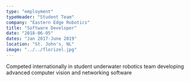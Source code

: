 ```yaml
---
type: "employment"
typeHeader: "Student Team"
company: "Eastern Edge Robotics"
title: "Software Developer"
date: "2018-06-05"
dates: "Jan 2017-June 2019"
location: "St. John's, NL"
image: "../../florizel.jpg"
---
```


Competed internationally in student underwater robotics team developing advanced computer vision and networking software
